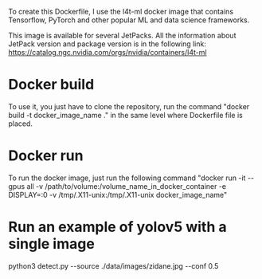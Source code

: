 To create this Dockerfile, I use the l4t-ml docker image that contains Tensorflow, PyTorch and other popular ML and data science frameworks.

This image is available for several JetPacks. All the information about JetPack version and package version is in the following link: https://catalog.ngc.nvidia.com/orgs/nvidia/containers/l4t-ml

# Docker build
To use it, you just have to clone the repository, run the command "docker build -t docker_image_name ." in the same level where Dockerfile file is placed. 

# Docker run
To run the docker image, just run the following command "docker run -it --gpus all -v /path/to/volume:/volume_name_in_docker_container -e DISPLAY=:0 -v /tmp/.X11-unix:/tmp/.X11-unix docker_image_name"

# Run an example of yolov5 with a single image
python3 detect.py --source ./data/images/zidane.jpg --conf 0.5

